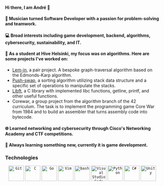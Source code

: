 #### Hi there, I am André 👋

#### 🎸 Musician turned Software Developer with a passion for problem-solving and teamwork.

#### 💻 Broad interests including game development, backend, algorithms, cybersecurity, sustainability, and IT.

#### 🔭 As a student at Hive Helsinki, my focus was on algorithms. Here are some projects I've worked on:
- [Lem-in](https://github.com/andrelmbackman/Lem-in), a pair project. A bespoke graph-traversal algorithm based on the Edmonds-Karp algorithm.
- [Push-swap](https://github.com/andrelmbackman/push_swap), a sorting algorithm utilizing stack data structure and a specific set of operations to
manipulate the stacks.
- [Libft](https://github.com/andrelmbackman/libft), a C library with implemented libc functions, getline, printf, and other useful functions.
- Corewar, a group project from the algorithm branch of the 42 curriculum. The task is to implement the programming game Core War from 1984 and to build an assembler that turns assembly code into bytecode.

#### 🌐 Learned networking and cybersecurity through Cisco's Networking Academy and CTF competitions.  
#### 🌱 Always learning something new, currently it is game development.

### Technologies
<div align="center">
	<code><img height="50" src="https://user-images.githubusercontent.com/25181517/192108372-f71d70ac-7ae6-4c0d-8395-51d8870c2ef0.png" alt="Git" title="Git" /></code>
	<code><img height="50" src="https://user-images.githubusercontent.com/25181517/192106070-46255bcf-65e6-4c6b-a296-bf8d0d8fb2a7.png" alt="C" title="C" /></code>
	<code><img height="50" src="https://user-images.githubusercontent.com/25181517/192149581-88194d20-1a37-4be8-8801-5dc0017ffbbe.png" alt="Go" title="Go" /></code>
	<code><img height="50" src="https://user-images.githubusercontent.com/25181517/192108889-232b3431-a585-4b36-a62d-9078bd3641d9.png" alt="Vim" title="Vim" /></code>
	<code><img height="50" src="https://user-images.githubusercontent.com/25181517/192158606-7c2ef6bd-6e04-47cf-b5bc-da2797cb5bda.png" alt="bash" title="bash" /></code>
	<code><img height="50" src="https://user-images.githubusercontent.com/25181517/192108891-d86b6220-e232-423a-bf5f-90903e6887c3.png" alt="Visual Studio Code" title="Visual Studio Code" /></code>
	<code><img height="50" src="https://user-images.githubusercontent.com/25181517/183423507-c056a6f9-1ba8-4312-a350-19bcbc5a8697.png" alt="Python" title="Python" /></code>
	<code><img height="50" src="https://user-images.githubusercontent.com/25181517/121405384-444d7300-c95d-11eb-959f-913020d3bf90.png" alt="C#" title="C#" /></code>
	<code><img height="50" src="https://user-images.githubusercontent.com/25181517/193427941-9437dbbe-376f-40dc-9573-0ef5c02a26a7.png" alt="Unity" title="Unity" /></code>
</div>


<!--
<p align="center">
<img src="https://github-readme-stats.vercel.app/api/top-langs?username=andrelmbackman&show_icons=true&theme=react&locale=en&layout=compact" alt="andrelmbackman" style="height: 14vh"/>
<img src="https://github-readme-stats.vercel.app/api?username=andrelmbackman&show_icons=true&theme=react&locale=en" alt="andrelmbackman" style="height: 14vh"/>
</p>


**andrelmbackman/andrelmbackman** is a ✨ _special_ ✨ repository because its `README.md` (this file) appears on your GitHub profile.

Here are some ideas to get you started:

- 🔭 I’m currently working on ...
- 🌱 I’m currently learning ...
- 👯 I’m looking to collaborate on ...
- 🤔 I’m looking for help with ...
- 💬 Ask me about ...
- 📫 How to reach me: ...
- 😄 Pronouns: ...
- ⚡ Fun fact: ...
-->
